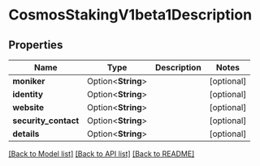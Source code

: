 # CosmosStakingV1beta1Description

## Properties

Name | Type | Description | Notes
------------ | ------------- | ------------- | -------------
**moniker** | Option<**String**> |  | [optional]
**identity** | Option<**String**> |  | [optional]
**website** | Option<**String**> |  | [optional]
**security_contact** | Option<**String**> |  | [optional]
**details** | Option<**String**> |  | [optional]

[[Back to Model list]](../README.md#documentation-for-models) [[Back to API list]](../README.md#documentation-for-api-endpoints) [[Back to README]](../README.md)


